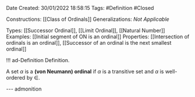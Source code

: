 <br />
<br />

Date Created: 30/01/2022 18:58:15
Tags: #Definition #Closed 

Constructions: [[Class of Ordinals]]
Generalizations: _Not Applicable_

Types: [[Successor Ordinal]], [[Limit Ordinal]], [[Natural Number]]
Examples: [[Initial segment of ON is an ordinal]]
Properties: [[Intersection of ordinals is an ordinal]], [[Successor of an ordinal is the next smallest ordinal]]

!!! ad-Definition Definition.

A set $\alpha$ is a **(von Neumann) ordinal** if $\alpha$ is a transitive set and $\alpha$ is well-ordered by $\in$.

--- admonition
